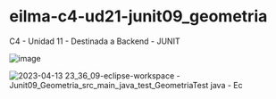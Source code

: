 # eilma-c4-ud21-junit09_geometria
 C4 - Unidad 11 - Destinada a Backend - JUNIT
 
 ![image](https://user-images.githubusercontent.com/57563030/231888806-d23aa8b4-8f05-4e6c-a624-2fd4f02e2aae.png)

![2023-04-13 23_36_09-eclipse-workspace - Junit09_Geometria_src_main_java_test_GeometriaTest java - Ec](https://user-images.githubusercontent.com/57563030/231888730-a60b870f-4990-433e-9668-60aa8095874b.png)
